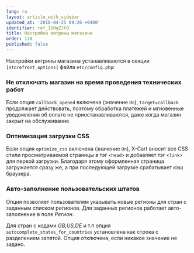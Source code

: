 ```yaml
---
lang: ru
layout: article_with_sidebar
updated_at: '2018-04-25 09:26 +0400'
identifier: ref_1VHqZJhO
title: Настройка витрины магазина
order: 130
published: false
---
```

Настройки витрины магазина устанавливаются в секции `[storefront_options]` файла `etc/config.php`:

### Не отключать магазин на время проведения технических работ

Если опция `callback_opened` включена (значение `On`), `target=callback` продолжает действовать, поэтому обработка платежей и мгновенные уведомления об оплате не приостанавливаются, даже когда магазин закрыт на обслуживание.

### Оптимизация загрузки CSS

Если опция `optimize_css` включена (значение `On`), X-Cart вносит все CSS стили просматриваемой страницы в тэг `<head>` и добавляет тэг `<link>` для первой загрузки. Благодаря этому оформленная страница загружается сразу же, а при последующей загрузке срабатывает кэш браузера.

### Авто-заполнение пользовательских штатов

Опция позволяет пользователям указывать новые регионы для стран с заданным списком регионов. Для заданных регионов работает авто-заполнение в поле _Регион_. 

Для стран с кодами _GB,US,DE_ и т.п опция `autocomplete_states_for_countries` установлена как строка с разделением запятой. Опция отключена, если никакое значение не задано.
